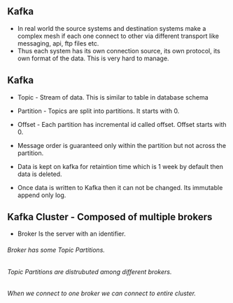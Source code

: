 ## Kafka
- In real world the source systems and destination systems make a complex mesh if each one connect to other via different transport like messaging, api, ftp files etc.
- Thus each system has its own connection source, its own protocol, its own format of the data. This is very hard to manage.

## Kafka
- Topic - Stream of data. This is similar to table in database schema
- Partition - Topics are split into partitions. It starts with 0.
- Offset - Each partition has incremental id called offset. Offset starts with 0.

- Message order is guaranteed only within the partition but not across the partition.
- Data is kept on kafka for retaintion time which is 1 week by default then data is deleted.
- Once data is written to Kafka then it can not be changed. Its immutable append only log.

## Kafka Cluster - Composed of multiple brokers
- Broker Is the server with an identifier. 
###### Broker has some Topic Partitions. 
###### Topic Partitions are distrubuted among different brokers.
###### When we connect to one broker we can connect to entire cluster.
      
